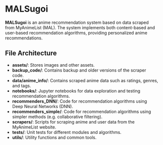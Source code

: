 # MALSugoi

**MALSugoi** is an anime recommendation system based on data scraped from MyAnimeList (MAL). The system implements both content-based and user-based recommendation algorithms, providing personalized anime recommendations.

## File Architecture

- **assets/**: Stores images and other assets.
- **backup_code/**: Contains backup and older versions of the scraper code.
- **data/anime_info/**: Contains scraped anime data such as ratings, genres, and tags.
- **notebooks/**: Jupyter notebooks for data exploration and testing recommendation algorithms.
- **recommenders_DNN/**: Code for recommendation algorithms using Deep Neural Networks (DNN).
- **recommenders_simple/**: Code for recommendation algorithms using simpler methods (e.g. collaborative filtering).
- **scrapers/**: Scripts for scraping anime and user data from the MyAnimeList website.
- **tests/**: Unit tests for different modules and algorithms.
- **utils/**: Utility functions and common tools.
